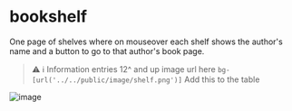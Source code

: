 # bookshelf
One page of shelves where on mouseover  each shelf shows the author's name and a button to go to that author's book page.
> ⚠️ ℹ️ Information
> entries 12^ and up
> image url here `bg-[url('../../public/image/shelf.png')]` Add this to the table


![image](https://user-images.githubusercontent.com/46887782/189481919-f72f1839-b3ca-4d84-ab15-d1c4a970d103.png)
